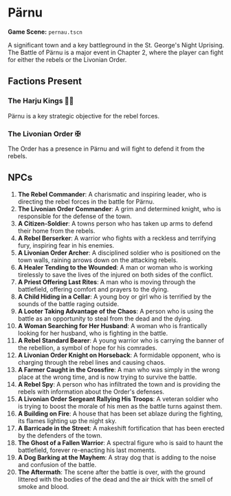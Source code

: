# Pärnu

**Game Scene:** `pernau.tscn`

A significant town and a key battleground in the St. George's Night Uprising. The Battle of Pärnu is a major event in Chapter 2, where the player can fight for either the rebels or the Livonian Order.

## Factions Present

### The Harju Kings ✊🏻
Pärnu is a key strategic objective for the rebel forces.

### The Livonian Order ✠ 
The Order has a presence in Pärnu and will fight to defend it from the rebels.

## NPCs

1.  **The Rebel Commander**: A charismatic and inspiring leader, who is directing the rebel forces in the battle for Pärnu.
2.  **The Livonian Order Commander**: A grim and determined knight, who is responsible for the defense of the town.
3.  **A Citizen-Soldier**: A towns person who has taken up arms to defend their home from the rebels.
4.  **A Rebel Berserker**: A warrior who fights with a reckless and terrifying fury, inspiring fear in his enemies.
5.  **A Livonian Order Archer**: A disciplined soldier who is positioned on the town walls, raining arrows down on the attacking rebels.
6.  **A Healer Tending to the Wounded**: A man or woman who is working tirelessly to save the lives of the injured on both sides of the conflict.
7.  **A Priest Offering Last Rites**: A man who is moving through the battlefield, offering comfort and prayers to the dying.
8.  **A Child Hiding in a Cellar**: A young boy or girl who is terrified by the sounds of the battle raging outside.
9.  **A Looter Taking Advantage of the Chaos**: A person who is using the battle as an opportunity to steal from the dead and the dying.
10. **A Woman Searching for Her Husband**: A woman who is frantically looking for her husband, who is fighting in the battle.
11. **A Rebel Standard Bearer**: A young warrior who is carrying the banner of the rebellion, a symbol of hope for his comrades.
12. **A Livonian Order Knight on Horseback**: A formidable opponent, who is charging through the rebel lines and causing chaos.
13. **A Farmer Caught in the Crossfire**: A man who was simply in the wrong place at the wrong time, and is now trying to survive the battle.
14. **A Rebel Spy**: A person who has infiltrated the town and is providing the rebels with information about the Order's defenses.
15. **A Livonian Order Sergeant Rallying His Troops**: A veteran soldier who is trying to boost the morale of his men as the battle turns against them.
16. **A Building on Fire**: A house that has been set ablaze during the fighting, its flames lighting up the night sky.
17. **A Barricade in the Street**: A makeshift fortification that has been erected by the defenders of the town.
18. **The Ghost of a Fallen Warrior**: A spectral figure who is said to haunt the battlefield, forever re-enacting his last moments.
19. **A Dog Barking at the Mayhem**: A stray dog that is adding to the noise and confusion of the battle.
20. **The Aftermath**: The scene after the battle is over, with the ground littered with the bodies of the dead and the air thick with the smell of smoke and blood.
